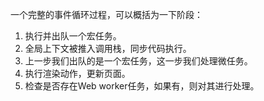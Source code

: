 一个完整的事件循环过程，可以概括为一下阶段：

1. 执行并出队一个宏任务。
2. 全局上下文被推入调用栈，同步代码执行。
3. 上一步我们出队的是一个宏任务，这一步我们处理微任务。
4. 执行渲染动作，更新页面。
5. 检查是否存在Web worker任务，如果有，则对其进行处理。
